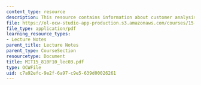 ```yaml
---
content_type: resource
description: This resource contains information about customer analysis I.
file: https://ol-ocw-studio-app-production.s3.amazonaws.com/courses/15-810-marketing-management-fall-2010/c7a92efc9e2f6a97c9e5639d00026261_MIT15_810F10_lec03.pdf
file_type: application/pdf
learning_resource_types:
- Lecture Notes
parent_title: Lecture Notes
parent_type: CourseSection
resourcetype: Document
title: MIT15_810F10_lec03.pdf
type: OCWFile
uid: c7a92efc-9e2f-6a97-c9e5-639d00026261
---
```

